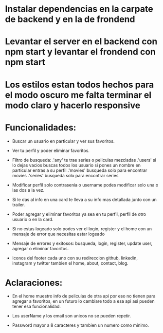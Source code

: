 # Instalar dependencias en la carpate de backend y en la de frondend

# Levantar el server en el backend con npm start y levantar el frondend con npm start

# Los estilos estan todos hechos para el modo oscuro me falta terminar el modo claro y hacerlo responsive


# Funcionalidades:

- Buscar un usuario en particular y ver sus favoritos.

- Ver tu perfil y poder eliminar favoritos.

- Filtro de busqueda:
  .'any' te trae series o peliculas mezcladas
  .'users' si lo dejas vacios buscas todos los usuario si pones un nombre en particular entras a su perfil
  .'movies' busqueda solo para encontrar movies
  .'series' busqueda solo para encontrar series

- Modificar perfil solo contrasenia o username podes modificar solo una o las dos a la vez.

- Si le das al info en una card te lleva a su info mas detallada junto con un trailer.

- Poder agregar y eliminar favoritos ya sea en tu perfil, perfil de otro usuario o en la card.

- Si no estas logeado solo podes ver el login, register y el home con un mensaje de error que necesitas estar logeado

- Mensaje de errores y exitosos: busqueda, login, register, update user, agregar o eliminar favoritos.

- Iconos del footer cada uno con su redireccion github, linkedin, instagram y twitter tambien el home, about, contact, blog.


# Aclaraciones:

- En el home muestro info de peliculas de otra api por eso no tienen para agregar a favoritos, en un futuro lo cambiare todo a esa
  api asi pueden tener esa funcionalidad.

- Los userName y los email son unicos no se pueden repetir.

- Password mayor a 8 caracteres y tambien un numero como minimo.
